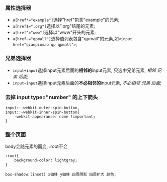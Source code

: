 
### 属性选择器
* `a[href*="example"]`选择"href"包含"example"的元素;
* `a[href$=".org"]`选择以".org"结尾的元素;
* `a[href^="www"]`选择以"www"开头的元素;
* `a[href~="qpmall"]`选择值列表包含"qpmall"的元素,如`<input href="qianpinmao qp qpmall">`;

### 兄弟选择器
* `input+input`选择input元素后面的**相邻的**input元素, 只选中兄弟元素, *相邻* *兄弟* *后面*;
* `input~input`选择input元素后面的**不必相邻的**input元素, *不必相邻* *兄弟* *后面*; 

### 去掉 input type="number" 的上下箭头
```
input::-webkit-outer-spin-button,
input::-webkit-inner-spin-button{
    -webkit-appearance: none !important;
}
```

### 整个页面
body会随元素的而变, :root不会
```
:root{
    background-color: lightgray;
}
```

```
box-shadow:(inset) x偏移 y偏移 四周阴影 四周扩大 颜色;
```
